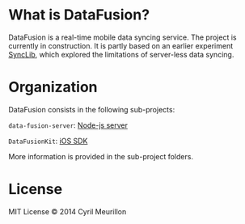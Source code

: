 # What is DataFusion?

DataFusion is a real-time mobile data syncing service.
The project is currently in construction.
It is partly based on an earlier experiment [SyncLib](https://github.com/cyme/SyncLib.git),
which explored the limitations of server-less data syncing.


# Organization

DataFusion consists in the following sub-projects:

`data-fusion-server`: [Node-js server](https://github.com/cyme/data-fusion-server.git)

`DataFusionKit`: [iOS SDK](https://github.com/cyme/DataFusionKit.git)

More information is provided in the sub-project folders.

# License

MIT License
&copy; 2014 Cyril Meurillon
